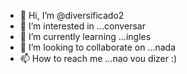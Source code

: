 - 👋 Hi, I’m @diversificado2
- 👀 I’m interested in ...conversar
- 🌱 I’m currently learning ...ingles
- 💞️ I’m looking to collaborate on ...nada
- 📫 How to reach me ...nao vou dizer :)

<!---
diversificado2/diversificado2 is a ✨ special ✨ repository because its `README.md` (this file) appears on your GitHub profile.
You can click the Preview link to take a look at your changes.
--->
